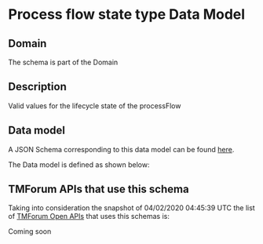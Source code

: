 # Process flow state type Data Model

## Domain

The  schema is part of the  Domain

## Description

Valid values for the lifecycle state of the processFlow

## Data model

A JSON Schema corresponding to this data model can be found
[here](https://github.com/tmforum-rand/schemas/blob/candidates/Common/ProcessFlowStateType.schema.json).

The Data model is defined as shown below:




## TMForum APIs that use this schema

Taking into consideration the snapshot of 04/02/2020 04:45:39 UTC the list of [TMForum Open APIs](https://www.tmforum.org/open-apis/) that uses this schemas is:

Coming soon